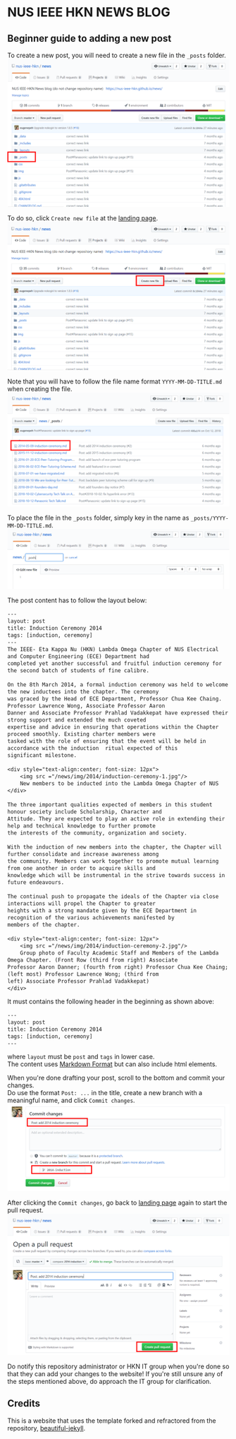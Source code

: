 # NUS IEEE HKN NEWS BLOG

## Beginner guide to adding a new post
To create a new post, you will need to create a new file in the `_posts` folder.
![posts](img/README_posts.png)

To do so, click `Create new file` at the [landing page](https://github.com/nus-ieee-hkn/news).
![posts](img/README_create.png)

Note that you will have to follow the file name format `YYYY-MM-DD-TITLE.md` when creating the file.
![posts](img/README_filename.png)

To place the file in the `_posts` folder, simply key in the name as `_posts/YYYY-MM-DD-TITLE.md`.
![posts](img/README_filename1.png)

The post content has to follow the layout below:
```
---
layout: post
title: Induction Ceremony 2014
tags: [induction, ceremony]
---
The IEEE- Eta Kappa Nu (HKN) Lambda Omega Chapter of NUS Electrical and Computer Engineering (ECE) Department had
completed yet another successful and fruitful induction ceremony for the second batch of students of fine calibre.

On the 8th March 2014, a formal induction ceremony was held to welcome the new inductees into the chapter. The ceremony
was graced by the Head of ECE Department, Professor Chua Kee Chaing. Professor Lawrence Wong, Associate Professor Aaron
Danner and Associate Professor Prahlad Vadakkepat have expressed their strong support and extended the much coveted
expertise and advice in ensuring that operations within the Chapter proceed smoothly. Existing charter members were
tasked with the role of ensuring that the event will be held in accordance with the induction  ritual expected of this
significant milestone.

<div style="text-align:center; font-size: 12px">
    <img src ="/news/img/2014/induction-ceremony-1.jpg"/>
    New members to be inducted into the Lambda Omega Chapter of NUS
</div>

The three important qualities expected of members in this student honour society include Scholarship, Character and
Attitude. They are expected to play an active role in extending their help and technical knowledge to further promote
the interests of the community, organization and society.

With the induction of new members into the chapter, the Chapter will further consolidate and increase awareness among
the community. Members can work together to promote mutual learning from one another in order to acquire skills and
knowledge which will be instrumental in the strive towards success in future endeavours.

The continual push to propagate the ideals of the Chapter via close interactions will propel the Chapter to greater
heights with a strong mandate given by the ECE Department in recognition of the various achievements manifested by
members of the chapter.

<div style="text-align:center; font-size: 12px">
    <img src ="/news/img/2014/induction-ceremony-2.jpg"/>
    Group photo of Faculty Academic Staff and Members of the Lambda Omega Chapter. (Front Row (third from right) Associate
Professor Aaron Danner; (fourth from right) Professor Chua Kee Chaing; (left most) Professor Lawrence Wong; (third from
left) Associate Professor Prahlad Vadakkepat)
</div>
```
It must contains the following header in the beginning as shown above:
```
---
layout: post
title: Induction Ceremony 2014
tags: [induction, ceremony]
---
```
where `layout` must be `post` and `tags` in lower case. <br/>
The content uses [Markdown Format](https://www.markdownguide.org/basic-syntax/) but can also include html elements. <br/>

When you're done drafting your post, scroll to the bottom and commit your changes. <br/>
Do use the format `Post: ...` in the title, create a new branch with a meaningful name, and click `Commit changes`.
![posts](img/README_commit.png)

After clicking the `Commit changes`, go back to [landing page](https://github.com/nus-ieee-hkn/news) again to start the pull request. 
![posts](img/README_pull_request.png)

Do notify this repository administrator or HKN IT group when you're done so that they can add your changes to the website!
If you're still unsure any of the steps mentioned above, do approach the IT group for clarification.

## Credits
This is a website that uses the template forked and refractored from the repository, [beautiful-jekyll](https://github.com/daattali/beautiful-jekyll).
